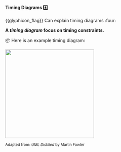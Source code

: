 <div id="title">

#### Timing Diagrams :four:

<span id="prereqs"></span>

</div>
<span id="outcomes">{{glyphicon_flag}} Can explain timing diagrams :four:</span>

<div id="body">

**A _timing diagram_ focus on timing constraints.**

<tip-box> 

:package: Here is an example timing diagram:

<img src="{{baseUrl}}/modeling/modelingBehaviors/timingDiagrams/images/diagram.png" height="280" />
<br>

<sub>Adapted from: _UML Distilled_ by Martin Fowler</sub>

</tip-box>

</div>

<div id="extras">
</div>